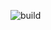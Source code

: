 ![build](https://github.com/pedidos-techallenge/payment-service/actions/workflows/java_ci.yml/badge.svg)